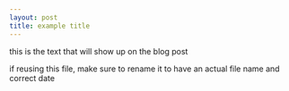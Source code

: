 ```yaml
---
layout: post
title: example title
---
```


this is the text that will show up on the blog post

if reusing this file, make sure to rename it to have an actual file name and correct date